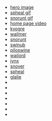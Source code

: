 - [hero image](https://www.pexels.com/photo/snow-capped-mountains-under-full-moon-3510717/)
- [spheal gif](https://www.pokencyclopedia.info/tools/spr-info.php?id=/gen5/ani_black-white/./363&lang=en&secretid=d19ec1ad266b7a53c81aa416830aa731)
- [snorunt gif](https://www.pokencyclopedia.info/tools/spr-info.php?id=/gen5/ani_black-white/./361&lang=en&secretid=e4a59eb078429ceec98ecbde82f2fa2a)
- [home page video](https://www.youtube.com/watch?v=FvzDkpYiLoI)
- [kyogre](https://www.pokencyclopedia.info/tools/spr-info.php?id=/gen5/ani_black-white/./345&lang=en&secretid=2f83b6757f340b2940fe6a1670d356ba)
- [wailmer](https://archives.bulbagarden.net/media/upload/0/0c/0320Wailmer.png)
- [snorunt](https://bulbapedia.bulbagarden.net/wiki/File:0361Snorunt.png)
- [swinub](https://bulbapedia.bulbagarden.net/wiki/File:0220Swinub.png)
- [piloswine](https://bulbapedia.bulbagarden.net/wiki/File:0221Piloswine.png)
- [wailord](https://bulbapedia.bulbagarden.net/wiki/File:0321Wailord.png)
- [jynx](https://bulbapedia.bulbagarden.net/wiki/File:0124Jynx.png)
- [snover](https://bulbapedia.bulbagarden.net/wiki/File:0459Snover.png)
- [spheal](https://bulbapedia.bulbagarden.net/wiki/File:0363Spheal.png)
- [glalie](https://bulbapedia.bulbagarden.net/wiki/File:0362Glalie.png)
- []()
- []()
- []()
- []()
- []()
- []()
- []()